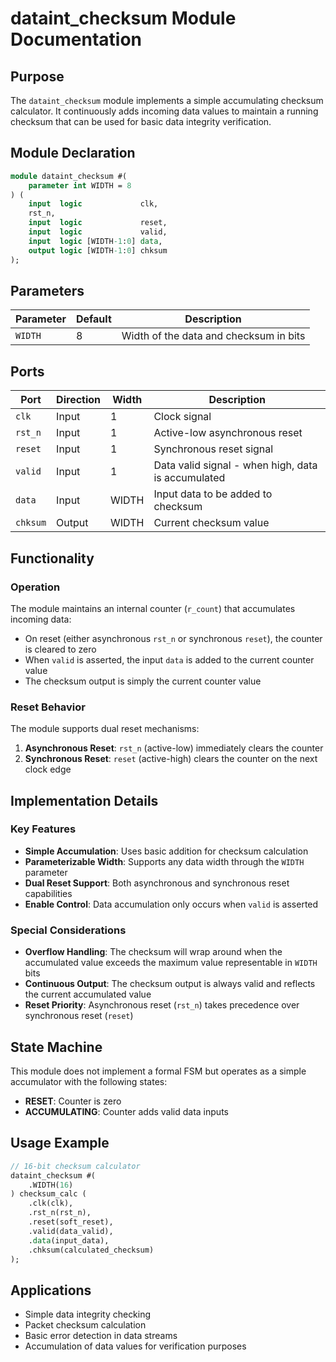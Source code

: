 # dataint_checksum Module Documentation

## Purpose
The `dataint_checksum` module implements a simple accumulating checksum calculator. It continuously adds incoming data values to maintain a running checksum that can be used for basic data integrity verification.

## Module Declaration
```systemverilog
module dataint_checksum #(
    parameter int WIDTH = 8
) (
    input  logic             clk,
    rst_n,
    input  logic             reset,
    input  logic             valid,
    input  logic [WIDTH-1:0] data,
    output logic [WIDTH-1:0] chksum
);
```

## Parameters
| Parameter | Default | Description |
|-----------|---------|-------------|
| `WIDTH` | 8 | Width of the data and checksum in bits |

## Ports
| Port | Direction | Width | Description |
|------|-----------|-------|-------------|
| `clk` | Input | 1 | Clock signal |
| `rst_n` | Input | 1 | Active-low asynchronous reset |
| `reset` | Input | 1 | Synchronous reset signal |
| `valid` | Input | 1 | Data valid signal - when high, data is accumulated |
| `data` | Input | WIDTH | Input data to be added to checksum |
| `chksum` | Output | WIDTH | Current checksum value |

## Functionality

### Operation
The module maintains an internal counter (`r_count`) that accumulates incoming data:
- On reset (either asynchronous `rst_n` or synchronous `reset`), the counter is cleared to zero
- When `valid` is asserted, the input `data` is added to the current counter value
- The checksum output is simply the current counter value

### Reset Behavior
The module supports dual reset mechanisms:
1. **Asynchronous Reset**: `rst_n` (active-low) immediately clears the counter
2. **Synchronous Reset**: `reset` (active-high) clears the counter on the next clock edge

## Implementation Details

### Key Features
- **Simple Accumulation**: Uses basic addition for checksum calculation
- **Parameterizable Width**: Supports any data width through the `WIDTH` parameter
- **Dual Reset Support**: Both asynchronous and synchronous reset capabilities
- **Enable Control**: Data accumulation only occurs when `valid` is asserted

### Special Considerations
- **Overflow Handling**: The checksum will wrap around when the accumulated value exceeds the maximum value representable in `WIDTH` bits
- **Continuous Output**: The checksum output is always valid and reflects the current accumulated value
- **Reset Priority**: Asynchronous reset (`rst_n`) takes precedence over synchronous reset (`reset`)

## State Machine
This module does not implement a formal FSM but operates as a simple accumulator with the following states:
- **RESET**: Counter is zero
- **ACCUMULATING**: Counter adds valid data inputs

## Usage Example
```systemverilog
// 16-bit checksum calculator
dataint_checksum #(
    .WIDTH(16)
) checksum_calc (
    .clk(clk),
    .rst_n(rst_n),
    .reset(soft_reset),
    .valid(data_valid),
    .data(input_data),
    .chksum(calculated_checksum)
);
```

## Applications
- Simple data integrity checking
- Packet checksum calculation
- Basic error detection in data streams
- Accumulation of data values for verification purposes